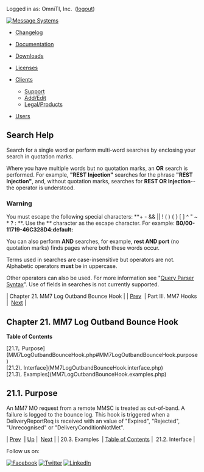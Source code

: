 Logged in as: OmniTI, Inc.  ([logout](https://support.messagesystems.com/logout.php))

[![Message Systems](https://support.messagesystems.com/images/ms-white205.png)](https://support.messagesystems.com/start.php) 

*   [Changelog](https://support.messagesystems.com/start.php?show=changelog)
*   [Documentation](https://support.messagesystems.com/docs/)
*   [Downloads](https://support.messagesystems.com/start.php)

*   [Licenses](https://support.messagesystems.com/license_summary.php)
*   <a href="">Clients</a>
    *   [Support](https://support.messagesystems.com/cs.php)
    *   [Add/Edit](https://support.messagesystems.com/edit_client.php)
    *   [Legal/Products](https://support.messagesystems.com/edit_products.php)
*   [Users](https://support.messagesystems.com/edit_customer.php)

## Search Help

Search for a single word or perform multi-word searches by enclosing your search in quotation marks.

Where you have multiple words but no quotation marks, an **OR** search is performed. For example, **"REST Injection"** searches for the phrase **"REST Injection"**, and, without quotation marks, searches for **REST OR Injection**--the operator is understood.

### Warning

You must escape the following special characters: **+ - && || ! ( ) { } [ ] ^ " ~ * ? : \**. Use the **\** character as the escape character. For example: **B0/00-11719-46C328D4\:default\:**

You can also perform **AND** searches, for example, **rest AND port** (no quotation marks) finds pages where both these words occur.

Terms used in searches are case-insensitive but operators are not. Alphabetic operators **must** be in uppercase.

Other operators can also be used. For more information see "[Query Parser Syntax](https://lucene.apache.org/core/old_versioned_docs/versions/3_0_0/queryparsersyntax.html)". Use of fields in searches is not currently supported.

| Chapter 21. MM7 Log Outband Bounce Hook |
| [Prev](MM7LogInbandBounceHook.examples.php)  | Part III. MM7 Hooks |  [Next](MM7LogOutbandBounceHook.interface.php) |

## Chapter 21. MM7 Log Outband Bounce Hook

**Table of Contents**

<dl class="toc">

<dt>[21.1\. Purpose](MM7LogOutbandBounceHook.php#MM7LogOutbandBounceHook.purpose)</dt>

<dt>[21.2\. Interface](MM7LogOutbandBounceHook.interface.php)</dt>

<dt>[21.3\. Examples](MM7LogOutbandBounceHook.examples.php)</dt>

</dl>

## 21.1. Purpose

An MM7 MO request from a remote MMSC is treated as out-of-band. A failure is logged to the bounce log. This hook is triggered when a DeliveryReportReq is received with an <MMStatus> value of "Expired", "Rejected", "Unrecognised" or "DeliveryConditionNotMet".

| [Prev](MM7LogInbandBounceHook.examples.php)  | [Up](p.mm7.php) |  [Next](MM7LogOutbandBounceHook.interface.php) |
| 20.3. Examples  | [Table of Contents](index.php) |  21.2. Interface |

Follow us on:

[![Facebook](https://support.messagesystems.com/images/icon-facebook.png)](http://www.facebook.com/messagesystems) [![Twitter](https://support.messagesystems.com/images/icon-twitter.png)](http://twitter.com/#!/MessageSystems) [![LinkedIn](https://support.messagesystems.com/images/icon-linkedin.png)](http://www.linkedin.com/company/message-systems)